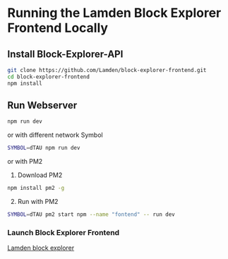 # Running the Lamden Block Explorer Frontend Locally

## Install Block-Explorer-API
``` bash
git clone https://github.com/Lamden/block-explorer-frontend.git
cd block-explorer-frontend
npm install

```

## Run Webserver
```bash
npm run dev
```

or with different network Symbol

```bash
SYMBOL=dTAU npm run dev 
```

or with PM2
1. Download PM2
```bash
npm install pm2 -g
```
2. Run with PM2
```bash
SYMBOL=dTAU pm2 start npm --name "fontend" -- run dev
```

### Launch Block Explorer Frontend
[Lamden block explorer](http://localhost:3000)

